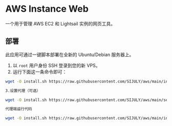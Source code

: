 # AWS Instance Web

一个用于管理 AWS EC2 和 Lightsail 实例的网页工具。

## 部署

此应用可通过一键脚本部署在全新的 Ubuntu/Debian 服务器上。

1.  以 `root` 用户身份 SSH 登录到您的新 VPS。
2.  运行下面这一条命令即可：

```bash
wget -O install.sh https://raw.githubusercontent.com/SIJULY/aws/main/install.sh && bash install.sh

3.设置代理（可选）

wget -O install.sh https://raw.githubusercontent.com/SIJULY/aws/main/set_proxy.sh && bash set_proxy.sh

代理端运行代码

wget -O install.sh https://raw.githubusercontent.com/SIJULY/aws/main/install_tinyproxy.sh && bash install_tinyproxy.sh

